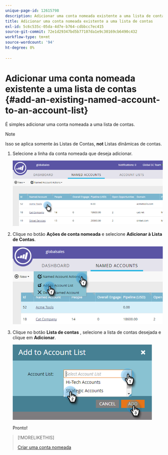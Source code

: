```yaml
---
unique-page-id: 12615798
description: Adicionar uma conta nomeada existente a uma lista de contas - Documentos do Marketo - Documentação do produto
title: Adicionar uma conta nomeada existente a uma lista de contas
exl-id: 5c6c535c-05da-4d7e-b764-cdbbcc7ec415
source-git-commit: 72e1d29347bd5b77107da1e9c30169cb6490c432
workflow-type: tm+mt
source-wordcount: '94'
ht-degree: 0%

---
```


# Adicionar uma conta nomeada existente a uma lista de contas {#add-an-existing-named-account-to-an-account-list}

É simples adicionar uma conta nomeada a uma lista de contas.

>[!NOTE]
>
>Isso se aplica somente às Listas de Contas, **not** Listas dinâmicas de contas.

1. Selecione a linha da conta nomeada que deseja adicionar.

   ![](assets/four-1.png)

1. Clique no botão **Ações de conta nomeada** e selecione **Adicionar à Lista de Contas**.

   ![](assets/five-1.png)

1. Clique no botão **Lista de contas** , selecione a lista de contas desejada e clique em **Adicionar**.

   ![](assets/six-1.png)

   Pronto!

>[!MORELIKETHIS]
>
>[Criar uma conta nomeada](/help/marketo/product-docs/target-account-management/target/named-accounts/create-a-named-account.md)

